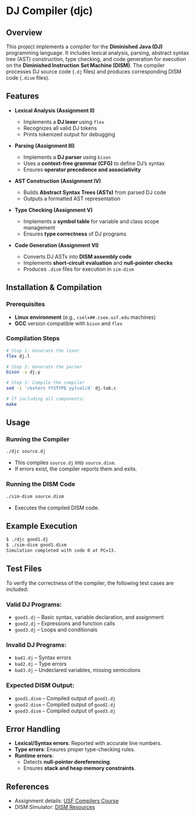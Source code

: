 # DJ Compiler (djc)

## Overview
This project implements a compiler for the **Diminished Java (DJ)** programming language. It includes lexical analysis, parsing, abstract syntax tree (AST) construction, type checking, and code generation for execution on the **Diminished Instruction Set Machine (DISM)**. The compiler processes DJ source code (`.dj` files) and produces corresponding DISM code (`.dism` files).

## Features
- **Lexical Analysis (Assignment II)**
  - Implements a **DJ lexer** using `flex`
  - Recognizes all valid DJ tokens
  - Prints tokenized output for debugging

- **Parsing (Assignment III)**
  - Implements a **DJ parser** using `bison`
  - Uses a **context-free grammar (CFG)** to define DJ’s syntax
  - Ensures **operator precedence and associativity**

- **AST Construction (Assignment IV)**
  - Builds **Abstract Syntax Trees (ASTs)** from parsed DJ code
  - Outputs a formatted AST representation

- **Type Checking (Assignment V)**
  - Implements a **symbol table** for variable and class scope management
  - Ensures **type correctness** of DJ programs

- **Code Generation (Assignment VI)**
  - Converts DJ ASTs into **DISM assembly code**
  - Implements **short-circuit evaluation** and **null-pointer checks**
  - Produces `.dism` files for execution in `sim-dism`

## Installation & Compilation
### Prerequisites
- **Linux environment** (e.g., `cselx##.csee.usf.edu` machines)
- **GCC** version compatible with `bison` and `flex`

### Compilation Steps
```sh
# Step 1: Generate the lexer
flex dj.l

# Step 2: Generate the parser
bison -v dj.y

# Step 3: Compile the compiler
sed -i '/extern YYSTYPE yylval/d' dj.tab.c

# If including all components:
make
```

## Usage
### Running the Compiler
```sh
./djc source.dj
```
- This compiles `source.dj` into `source.dism`.
- If errors exist, the compiler reports them and exits.

### Running the DISM Code
```sh
./sim-dism source.dism
```
- Executes the compiled DISM code.

## Example Execution
```sh
$ ./djc good1.dj
$ ./sim-dism good1.dism
Simulation completed with code 0 at PC=13.
```

## Test Files
To verify the correctness of the compiler, the following test cases are included:

### **Valid DJ Programs:**
- `good1.dj` – Basic syntax, variable declaration, and assignment
- `good2.dj` – Expressions and function calls
- `good3.dj` – Loops and conditionals

### **Invalid DJ Programs:**
- `bad1.dj` – Syntax errors
- `bad2.dj` – Type errors
- `bad3.dj` – Undeclared variables, missing semicolons

### **Expected DISM Output:**
- `good1.dism` – Compiled output of `good1.dj`
- `good2.dism` – Compiled output of `good2.dj`
- `good3.dism` – Compiled output of `good3.dj`

## Error Handling
- **Lexical/Syntax errors**: Reported with accurate line numbers.
- **Type errors**: Ensures proper type-checking rules.
- **Runtime errors**:
  - Detects **null-pointer dereferencing**.
  - Ensures **stack and heap memory constraints**.

## References
- Assignment details: [USF Compilers Course](http://www.cse.usf.edu/~ligatti/compilers/24/)
- DISM Simulator: [DISM Resources](http://www.cse.usf.edu/~ligatti/compilers/24/as1/dism/sim-dism/)


